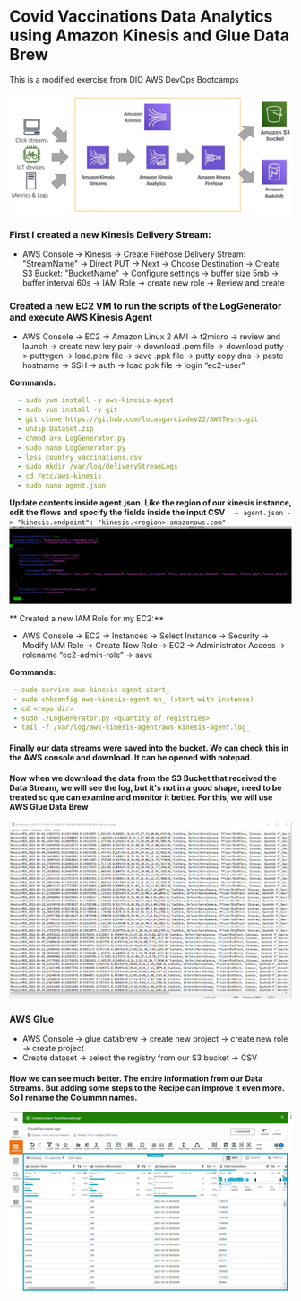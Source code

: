 # Covid Vaccinations Data Analytics using Amazon Kinesis and Glue Data Brew
This is a modified exercise from DIO AWS DevOps Bootcamps

![kinesis structure](img/kinesis-structure.png)

### First I created a new Kinesis Delivery Stream:
- AWS Console -> Kinesis -> Create Firehose Delivery Stream: "StreamName" -> Direct PUT -> Next -> Choose Destination -> Create S3 Bucket: "BucketName"  -> Configure settings -> buffer size 5mb -> buffer interval 60s -> IAM Role -> create new role -> Review and create

### Created a new EC2 VM to run the scripts of the LogGenerator and execute AWS Kinesis Agent
- AWS Console -> EC2 -> Amazon Linux 2 AMI -> t2micro -> review and launch -> create new key pair -> download .pem file -> download putty -> puttygen -> load.pem file -> save .ppk file -> putty copy dns -> paste hostname -> SSH -> auth -> load ppk file -> login “ec2-user”

**Commands:**
```yaml
  - sudo yum install -y aws-kinesis-agent
  - sudo yum install -y git
  - git clone https://github.com/lucasgarciadev22/AWSTests.git
  - unzip Dataset.zip
  - chmod a+x LogGenerator.py
  - sudo nano LogGenerator.py
  - less country_vaccinations.csv
  - sudo mkdir /var/log/deliveryStreamLogs
  - cd /etc/aws-kinesis
  - sudo nano agent.json
``` 

**Update contents inside agent.json. Like the region of our kinesis instance, edit the flows and specify the fields inside the input CSV**
`  - agent.json -> "kinesis.endpoint": "kinesis.<region>.amazonaws.com"`
![editing kinesis agent.json](img/edit-agent.png)

** Created a new IAM Role for my EC2:** 
- AWS Console -> EC2 -> Instances -> Select Instance -> Security -> Modify IAM Role -> Create New Role -> EC2 -> Administrator Access -> rolename “ec2-admin-role” -> save

**Commands:**
 ```yaml
  - sudo service aws-kinesis-agent start_
  - sudo chkconfig aws-kinesis-agent on_ (start with instance)
  - cd <repo dir>
  - sudo ./LogGenerator.py <quantity of registries>
  - tail -f /var/log/aws-kinesis-agent/aws-kinesis-agent.log_
```
#### Finally our data streams were saved into the bucket. We can check this  in the AWS console and download. It can be opened with notepad.
#### Now when we download the data from the S3 Bucket that received the Data Stream, we will see the log, but it's not in a good shape, need to be treated so que can examine and monitor it better. For this, we will use AWS Glue Data Brew
![raw data from kinesis](img/raw-data.png)

### AWS Glue
- AWS Console -> glue databrew -> create new project -> create new role -> create project
- Create dataset -> select the registry from our S3 bucket -> CSV

#### Now we can see much better. The entire information from our Data Streams. But adding some steps to the Recipe can improve it even more. So I rename the Colummn names.
![edited data inside aws glue](img/final-data.png)
 
